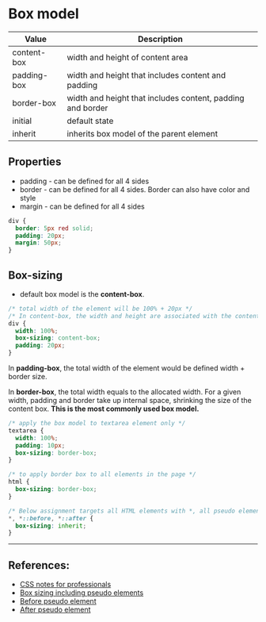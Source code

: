 # Box model

| Value       | Description                                                |
| ----------- | ---------------------------------------------------------- |
| content-box | width and height of content area                           |
| padding-box | width and height that includes content and padding         |
| border-box  | width and height that includes content, padding and border |
| initial     | default state                                              |
| inherit     | inherits box model of the parent element                   |


## Properties 
* padding - can be defined for all 4 sides
* border - can be defined for all 4 sides. Border can also have color and style
* margin - can be defined for all 4 sides
```CSS
div {
  border: 5px red solid;
  padding: 20px;
  margin: 50px;
}
```

## Box-sizing
* default box model is the **content-box**. 

```CSS
/* total width of the element will be 100% + 20px */
/* In content-box, the width and height are associated with the content only. padding and border alter the total width and height of the element */
div {
  width: 100%;
  box-sizing: content-box;
  padding: 20px;
}
```

In **padding-box**, the total width of the element would be defined width + border size.

In **border-box**, the total width equals to the allocated width. For a given width, padding and border take up internal space, shrinking the size of the content box. **This is the most commonly used box model.**

```CSS
/* apply the box model to textarea element only */
textarea {
  width: 100%;
  padding: 10px;
  box-sizing: border-box;
}

/* to apply border box to all elements in the page */
html {
  box-sizing: border-box;
}

/* Below assignment targets all HTML elements with *, all pseudo elements created before and after with *::before and *:: after. */
*, *::before, *::after {
  box-sizing: inherit;
}
```

---

## References:
* [CSS notes for professionals](https://books.goalkicker.com/CSSBook/)
* [Box sizing including pseudo elements](https://stackoverflow.com/questions/31317238/why-use-selector-in-combination-with-before-and-after)
* [Before pseudo element](https://developer.mozilla.org/en-US/docs/Web/CSS/::before)
* [After pseudo element](https://developer.mozilla.org/en-US/docs/Web/CSS/::after)